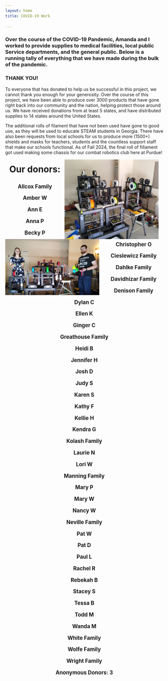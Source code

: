 ```yaml
---
layout: home
title: COVID-19 Work

---
```


### Over the course of the COVID-19 Pandemic, Amanda and I worked to provide supplies to medical facilities, local public Service departments, and the general public.  Below is a running tally of everything that we have made during the bulk of the pandemic.



### THANK YOU!
To everyone that has donated to help us be successful in this project, we cannot thank you enough for your generosity.  Over the course of this project, we have been able to produce over 3000 products that have gone right back into our community and the nation, helping protect those around us. We have received donations from at least 5 states, and have distributed supplies to 14 states around the United States. 

The additional rolls of filament that have not been used have gone to good use, as they will be used to educate STEAM students in Georgia.  There have also been requests from local schools for us to produce more (1500+) shields and masks for teachers, students and the countless support staff that make our schools functional.  As of Fall 2024, the final roll of fillament got used making some chassis for our combat robotics club here at Purdue!


<p>
  <img src="assets/images/covprint.jpg" alt="Printer setup in my garage" style="float:right; margin-right: 15px; width:300px;">
  <img src="assets/images/covus.jpg" alt="Amanda and I with the products" style="float:left; margin-right: 15px; width:300px;">
</p>

<p style="text-align: center; font-weight: bold; font-size: 2em;">
  Our donors:



</p>

<span style="text-align: center; font-weight: bold;font-size: 1.2em;">

Allcox Family

Amber W

Ann E

Anna P

Becky P

Christopher O

Cieslewicz Family

Dahlke Family

Davidhizar Family

Denison Family

Dylan C

Ellen K

Ginger C

Greathouse Family

Heidi B

Jennifer H

Josh D

Judy S

Karen S

Kathy F

Kellie H

Kendra G

Kolash Family

Laurie N

Lori W

Manning Family

Mary P

Mary W

Nancy W

Neville Family

Pat W

Pat D

Paul L

Rachel R

Rebekah B

Stacey S

Tessa B

Todd M

Wanda M

White Family

Wolfe Family

Wright Family

Anonymous Donors: 3

</span>